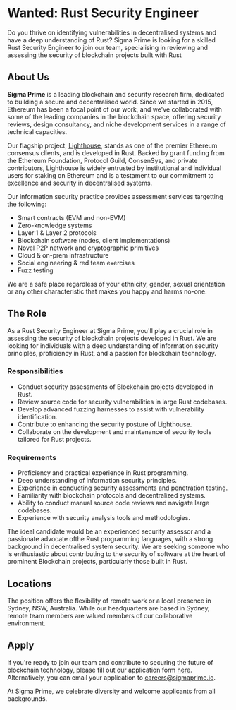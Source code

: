# Wanted: Rust Security Engineer

Do you thrive on identifying vulnerabilities in decentralised systems and have a deep understanding of Rust? Sigma Prime is looking for a skilled Rust Security Engineer to join our team, specialising in reviewing and assessing the security of blockchain projects built with Rust

## About Us

**Sigma Prime** is a leading blockchain and security research firm,  dedicated to building a secure and decentralised world.  Since we started in 2015, Ethereum has been a focal point of our work, and we've collaborated with some of the leading companies in the blockchain space, offering security reviews, design consultancy, and niche development services in a range of technical capacities.

Our flagship project, [Lighthouse](https://lighthouse.sigmaprime.io/), stands as one of the premier Ethereum consensus clients, and is developed in Rust. Backed by grant funding from the Ethereum Foundation, Protocol Guild, ConsenSys, and private contributors, Lighthouse is widely entrusted by institutional and individual users for staking on Ethereum and is a testament to our commitment to excellence and security in decentralised systems.

Our information security practice provides assessment services targetting the following:

* Smart contracts (EVM and non-EVM)
* Zero-knowledge systems
* Layer 1 & Layer 2 protocols
* Blockchain software (nodes, client implementations)
* Novel P2P network and cryptographic primitives
* Cloud & on-prem infrastructure
* Social engineering & red team exercises
* Fuzz testing

We are a safe place regardless of your ethnicity, gender, sexual orientation or any other characteristic that makes you happy and harms no-one.

## The Role

As a Rust Security Engineer at Sigma Prime, you'll play a crucial role in assessing the security of blockchain projects developed in Rust. We are looking for individuals with a deep understanding of information security principles, proficiency in Rust, and a passion for blockchain technology.

### Responsibilities

* Conduct security assessments of Blockchain projects developed in Rust.
* Review source code for security vulnerabilities in large Rust codebases.
* Develop advanced fuzzing harnesses to assist with vulnerability identification.
* Contribute to enhancing the security posture of Lighthouse.
* Collaborate on the development and maintenance of security tools tailored for Rust projects.

### Requirements

* Proficiency and practical experience in Rust programming.
* Deep understanding of information security principles.
* Experience in conducting security assessments and penetration testing.
* Familiarity with blockchain protocols and decentralized systems.
* Ability to conduct manual source code reviews and navigate large codebases.
* Experience with security analysis tools and methodologies.

The ideal candidate would be an experienced security assessor and a passionate advocate ofthe Rust programming languages, with a strong background in decentralised system security. We are seeking someone who is enthusiastic about contributing to the security of software at the heart of prominent Blockchain projects, particularly those built in Rust.

## Locations

The position offers the flexibility of remote work or a local presence in Sydney, NSW, Australia. While our headquarters are based in Sydney, remote team members are valued members of our collaborative environment.

## Apply

If you're ready to join our team and contribute to securing the future of blockchain technology, please fill out our application form [here](https://forms.gle/1AHYRya3iQTjdsuv9). Alternatively, you can email your application to [careers@sigmaprime.io](mailto:careers@sigmaprime.io).

At Sigma Prime, we celebrate diversity and welcome applicants from all backgrounds.
